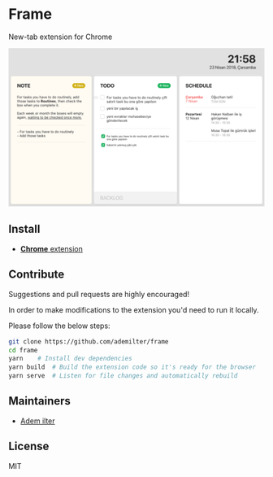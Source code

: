 # Frame

New-tab extension for Chrome

<img src="screenshot.png" alt="screenshot" width="600px"/>

## Install

- [**Chrome** extension](https://chrome.google.com/webstore/detail/frame/pimalalkfhkmnlhoapdlhilkghboiimc)

## Contribute

Suggestions and pull requests are highly encouraged!

In order to make modifications to the extension you'd need to run it locally.

Please follow the below steps:

```sh
git clone https://github.com/ademilter/frame
cd frame
yarn    # Install dev dependencies
yarn build  # Build the extension code so it's ready for the browser
yarn serve  # Listen for file changes and automatically rebuild
```

## Maintainers

- [Adem ilter](https://github.com/ademilter)

## License

MIT
